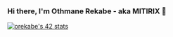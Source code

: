 ### Hi there, I'm Othmane Rekabe - aka MITIRIX 👋

[![orekabe's 42 stats](https://badge.mediaplus.ma/franky/orekabe)](https://profile.intra.42.fr/users/orekabe)

<!--
**MITIRIX/MITIRIX** is a ✨ _special_ ✨ repository because its `README.md` (this file) appears on your GitHub profile.

Here are some ideas to get you started:

- 🔭 I’m currently working on ...
- 🌱 I’m currently learning ...
- 👯 I’m looking to collaborate on ...
- 🤔 I’m looking for help with ...
- 💬 Ask me about ...
- 📫 How to reach me: ...
- 😄 Pronouns: ...
- ⚡ Fun fact: ...
-->
